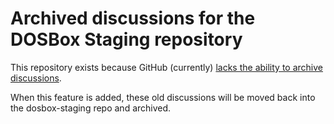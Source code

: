 # Archived discussions for the DOSBox Staging repository

This repository exists because GitHub (currently) [lacks the ability to archive discussions](https://github.com/community/community/discussions/3244).

When this feature is added, these old discussions will be moved back into the dosbox-staging repo and archived.
